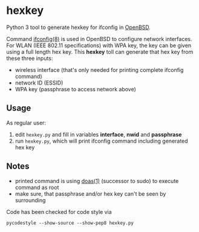 hexkey
======

Python 3 tool to generate hexkey for ifconfig in [OpenBSD](https://www.openbsd.org/).

Command [ifconfig(8)](https://man.openbsd.org/ifconfig.8) is used in OpenBSD to configure network interfaces. For WLAN (IEEE 802.11 specifications) with WPA key, the key can be given using a full length hex key. This **hexkey** toll can generate that hex key from these three inputs:

* wireless interface (that's only needed for printing complete ifconfig command)
* network ID (ESSID)
* WPA key (passphrase to access network above)


Usage
-----

As regular user:

1. edit `hexkey.py` and fill in variables **interface**, **nwid** and **passphrase**
2. run `hexkey.py`, which will print ifconfig command including generated hex key


Notes
-----

* printed command is using [doas(1)](https://man.openbsd.org/doas.1) (successor to sudo) to execute command as root
* make sure, that passphrase and/or hex key can't be seen by surrounding

Code has been checked for code style via

```shell
pycodestyle --show-source --show-pep8 hexkey.py
```
